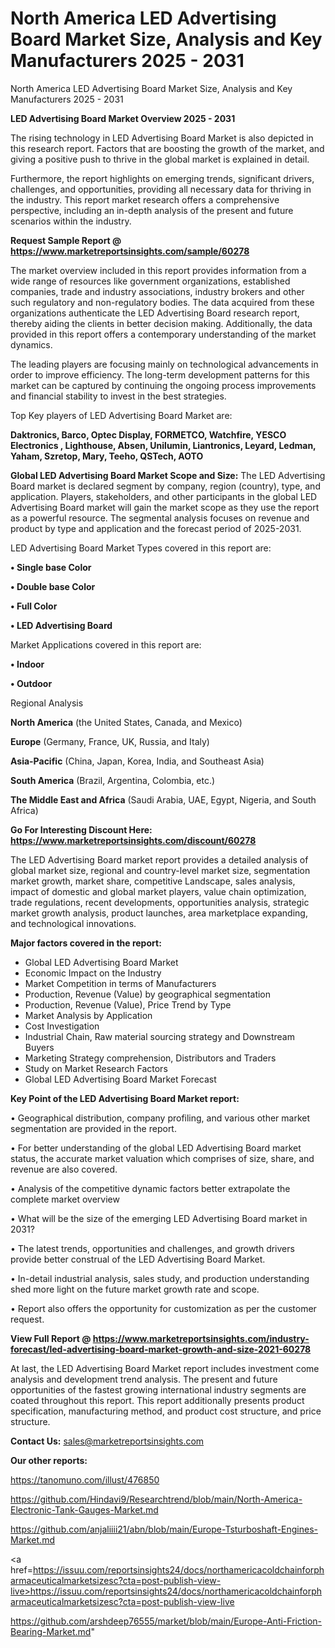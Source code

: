 # North America LED Advertising Board Market Size, Analysis and Key Manufacturers 2025 - 2031
North America LED Advertising Board Market Size, Analysis and Key Manufacturers 2025 - 2031

<Strong> LED Advertising Board Market Overview 2025 - 2031</strong>

The rising technology in LED Advertising Board Market is also depicted in this research report. Factors that are boosting the growth of the market, and giving a positive push to thrive in the global market is explained in detail.

Furthermore, the report highlights on emerging trends, significant drivers, challenges, and opportunities, providing all necessary data for thriving in the industry. This report market research offers a comprehensive perspective, including an in-depth analysis of the present and future scenarios within the industry.

<strong>Request Sample Report @ <a href=https://www.marketreportsinsights.com/sample/60278>https://www.marketreportsinsights.com/sample/60278</a></strong>

The market overview included in this report provides information from a wide range of resources like government organizations, established companies, trade and industry associations, industry brokers and other such regulatory and non-regulatory bodies. The data acquired from these organizations authenticate the LED Advertising Board research report, thereby aiding the clients in better decision making. Additionally, the data provided in this report offers a contemporary understanding of the market dynamics.

The leading players are focusing mainly on technological advancements in order to improve efficiency. The long-term development patterns for this market can be captured by continuing the ongoing process improvements and financial stability to invest in the best strategies.

Top Key players of LED Advertising Board Market are:

<strong>Daktronics, Barco, Optec Display, FORMETCO, Watchfire, YESCO Electronics , Lighthouse, Absen, Unilumin, Liantronics, Leyard, Ledman, Yaham, Szretop, Mary, Teeho, QSTech, AOTO</strong>

<strong><b>Global LED Advertising Board Market Scope and Size:</b></strong>
The LED Advertising Board market is declared segment by company, region (country), type, and application. Players, stakeholders, and other participants in the global LED Advertising Board market will gain the market scope as they use the report as a powerful resource. The segmental analysis focuses on revenue and product by type and application and the forecast period of 2025-2031.

LED Advertising Board Market Types covered in this report are:

<strong>• Single base Color

• Double base Color

• Full Color

• LED Advertising Board</strong>

Market Applications covered in this report are:

<strong>• Indoor

• Outdoor</strong> 

Regional Analysis

<strong>North America</strong> (the United States, Canada, and Mexico)

<strong>Europe</strong> (Germany, France, UK, Russia, and Italy)

<strong>Asia-Pacific</strong> (China, Japan, Korea, India, and Southeast Asia)

<strong>South America</strong> (Brazil, Argentina, Colombia, etc.)

<strong>The Middle East and Africa</strong> (Saudi Arabia, UAE, Egypt, Nigeria, and South Africa)

<strong>Go For Interesting Discount Here: <a href=https://www.marketreportsinsights.com/discount/60278>https://www.marketreportsinsights.com/discount/60278</a></strong>

The LED Advertising Board market report provides a detailed analysis of global market size, regional and country-level market size, segmentation market growth, market share, competitive Landscape, sales analysis, impact of domestic and global market players, value chain optimization, trade regulations, recent developments, opportunities analysis, strategic market growth analysis, product launches, area marketplace expanding, and technological innovations.

<strong><b>Major factors covered in the report:</b></strong>
<ul>
  <li>Global LED Advertising Board Market </li>
  <li>Economic Impact on the Industry</li>
  <li>Market Competition in terms of Manufacturers</li>
  <li>Production, Revenue (Value) by geographical segmentation</li>
  <li>Production, Revenue (Value), Price Trend by Type</li>
  <li>Market Analysis by Application</li>
  <li>Cost Investigation</li>
  <li>Industrial Chain, Raw material sourcing strategy and Downstream Buyers</li>
  <li>Marketing Strategy comprehension, Distributors and Traders</li>
  <li>Study on Market Research Factors</li>
  <li>Global LED Advertising Board Market Forecast</li>
</ul>

<strong><b>Key Point of the LED Advertising Board Market report:</b></strong>

• Geographical distribution, company profiling, and various other market segmentation are provided in the report.

• For better understanding of the global LED Advertising Board market status, the accurate market valuation which comprises of size, share, and revenue are also covered.

• Analysis of the competitive dynamic factors better extrapolate the complete market overview

• What will be the size of the emerging LED Advertising Board market in 2031?

• The latest trends, opportunities and challenges, and growth drivers provide better construal of the LED Advertising Board Market.

• In-detail industrial analysis, sales study, and production understanding shed more light on the future market growth rate and scope.

• Report also offers the opportunity for customization as per the customer request.

<strong><b>View Full Report @ <a href=https://www.marketreportsinsights.com/industry-forecast/led-advertising-board-market-growth-and-size-2021-60278>https://www.marketreportsinsights.com/industry-forecast/led-advertising-board-market-growth-and-size-2021-60278</a></b></strong>


At last, the LED Advertising Board Market report includes investment come analysis and development trend analysis. The present and future opportunities of the fastest growing international industry segments are coated throughout this report. This report additionally presents product specification, manufacturing method, and product cost structure, and price structure.

<strong>Contact Us:</strong>
sales@marketreportsinsights.com

<strong>Our other reports:</strong>

<a href=https://tanomuno.com/illust/476850>https://tanomuno.com/illust/476850</a>

<a href=https://github.com/Hindavi9/Researchtrend/blob/main/North-America-Electronic-Tank-Gauges-Market.md>https://github.com/Hindavi9/Researchtrend/blob/main/North-America-Electronic-Tank-Gauges-Market.md</a>

<a href=https://github.com/anjaliiii21/abn/blob/main/Europe-Tsturboshaft-Engines-Market.md>https://github.com/anjaliiii21/abn/blob/main/Europe-Tsturboshaft-Engines-Market.md</a>

<a href=https://issuu.com/reportsinsights24/docs/northamericacoldchainforpharmaceuticalmarketsizesc?cta=post-publish-view-live>https://issuu.com/reportsinsights24/docs/northamericacoldchainforpharmaceuticalmarketsizesc?cta=post-publish-view-live</a>

<a href=https://github.com/arshdeep76555/market/blob/main/Europe-Anti-Friction-Bearing-Market.md>https://github.com/arshdeep76555/market/blob/main/Europe-Anti-Friction-Bearing-Market.md</a>"
